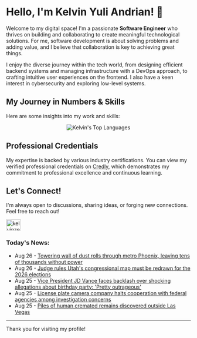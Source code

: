 # Hello, I'm Kelvin Yuli Andrian! 👋

Welcome to my digital space! I'm a passionate **Software Engineer** who thrives on building and collaborating to create meaningful technological solutions. For me, software development is about solving problems and adding value, and I believe that collaboration is key to achieving great things.

I enjoy the diverse journey within the tech world, from designing efficient backend systems and managing infrastructure with a DevOps approach, to crafting intuitive user experiences on the frontend. I also have a keen interest in cybersecurity and exploring low-level systems.

## My Journey in Numbers & Skills

Here are some insights into my work and skills:

<p align="center">
  <img src="https://github-readme-stats.vercel.app/api/top-langs/?username=kelvinzer0&layout=compact&theme=radical" alt="Kelvin's Top Languages" />
</p>

## Professional Credentials

My expertise is backed by various industry certifications. You can view my verified professional credentials on [Credly](https://www.credly.com/users/kelvin-yuli-andrian/badges), which demonstrates my commitment to professional excellence and continuous learning.

## Let's Connect!

I'm always open to discussions, sharing ideas, or forging new connections. Feel free to reach out!

<p align="left">
    <a href="https://linkedin.com/in/kelvinzero" target="blank"><img align="center" src="https://cdn.jsdelivr.net/npm/simple-icons@3.0.1/icons/linkedin.svg" alt="kelvinzero" height="30" width="40" /></a>
</p>

### Today's News:

<!-- feed start -->
- Aug 26 - [Towering wall of dust rolls through metro Phoenix, leaving tens of thousands without power](https://www.yahoo.com/news/articles/towering-wall-dust-rolls-metro-024857305.html)
- Aug 26 - [Judge rules Utah's congressional map must be redrawn for the 2026 elections](https://www.yahoo.com/news/articles/judge-rules-utahs-congressional-map-012653882.html)
- Aug 25 - [Vice President JD Vance faces backlash over shocking allegations about birthday party: 'Pretty outrageous'](https://www.yahoo.com/news/articles/vice-president-jd-vance-faces-233000418.html)
- Aug 25 - [License plate camera company halts cooperation with federal agencies among investigation concerns](https://www.yahoo.com/news/articles/license-plate-camera-company-halts-225436172.html)
- Aug 25 - [Piles of human cremated remains discovered outside Las Vegas](https://www.yahoo.com/news/articles/piles-human-cremated-remains-discovered-221700125.html)
<!-- feed end -->

---

Thank you for visiting my profile!
